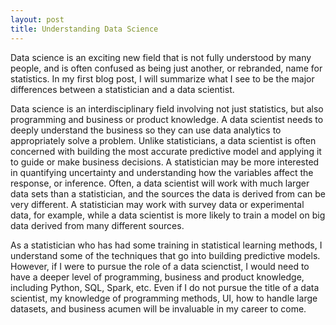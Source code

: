 ```yaml
---
layout: post
title: Understanding Data Science
---
```


Data science is an exciting new field that is not fully understood by many people, and is often confused as being just another, or rebranded, name for statistics. In my first blog post, I will summarize what I see to be the major differences between a statistician and a data scientist. 

Data science is an interdisciplinary field involving not just statistics, but also programming and business or product knowledge. A data scientist needs to deeply understand the business so they can use data analytics to appropriately solve a problem. Unlike statisticians, a data scientist is often concerned with building the most accurate predictive model and applying it to guide or make business decisions. A statistician may be more interested in quantifying uncertainty and understanding how the variables affect the response, or inference. Often, a data scientist will work with much larger data sets than a statistician, and the sources the data is derived from can be very different. A statistician may work with survey data or experimental data, for example, while a data scientist is more likely to train a model on big data derived from many different sources.

As a statistician who has had some training in statistical learning methods, I understand some of the techniques that go into building predictive models. However, if I were to pursue the role of a data scienctist, I would need to have a deeper level of programming, business and product knowledge, including Python, SQL, Spark, etc. Even if I do not pursue the title of a data scientist, my knowledge of programming methods, UI, how to handle large datasets, and business acumen will be invaluable in my career to come. 
